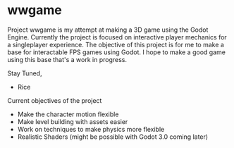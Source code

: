 # wwgame

Project wwgame is my attempt at making a 3D game using the Godot Engine.
Currently the project is focused on interactive player mechanics for a singleplayer experience.
The objective of this project is for me to make a base for interactable FPS games using Godot.
I hope to make a good game using this base that's a work in progress.

Stay Tuned,
- Rice

Current objectives of the project
- Make the character motion flexible
- Make level building with assets easier
- Work on techniques to make physics more flexible
- Realistic Shaders (might be possible with Godot 3.0 coming later)
